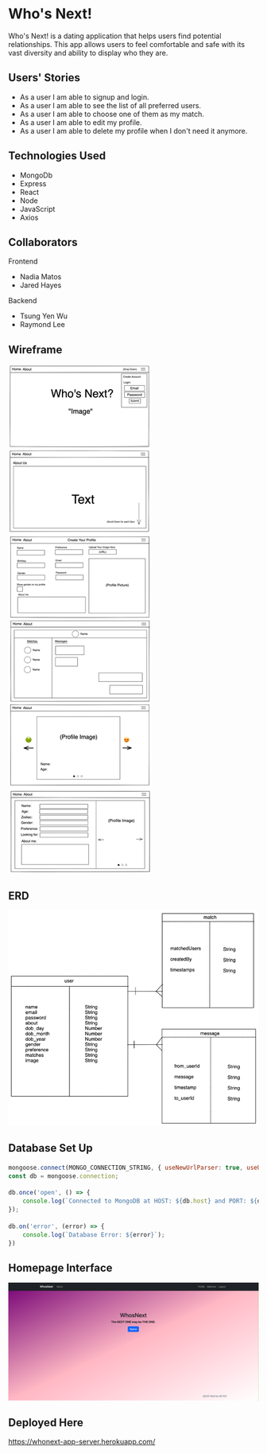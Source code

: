 # Who's Next!

Who's Next! is a dating application that helps users find potential relationships. This app allows users to feel comfortable and safe with its vast diversity and ability to display who they are.

## Users' Stories

* As a user I am able to signup and login.
* As a user I am able to see the list of all preferred users.
* As a user I am able to choose one of them as my match.
* As a user I am able to edit my profile.
* As a user I am able to delete my profile when I don't need it anymore.

## Technologies Used

* MongoDb
* Express
* React
* Node
* JavaScript
* Axios

## Collaborators

Frontend
* Nadia Matos
* Jared Hayes

Backend
* Tsung Yen Wu
* Raymond Lee

## Wireframe

![Who's Next Wireframe](whosnext_wireframe.png)

## ERD

![Who's Next ERD](whosnext_ERD.png)

## Database Set Up

```js
mongoose.connect(MONGO_CONNECTION_STRING, { useNewUrlParser: true, useUnifiedTopology: true });
const db = mongoose.connection;

db.once('open', () => {
    console.log(`Connected to MongoDB at HOST: ${db.host} and PORT: ${db.port}`);
});

db.on('error', (error) => {
    console.log(`Database Error: ${error}`);
})
```
## Homepage Interface

![Who's Next Homepage](whosnext_homepage.png)

## Deployed Here

https://whonext-app-server.herokuapp.com/